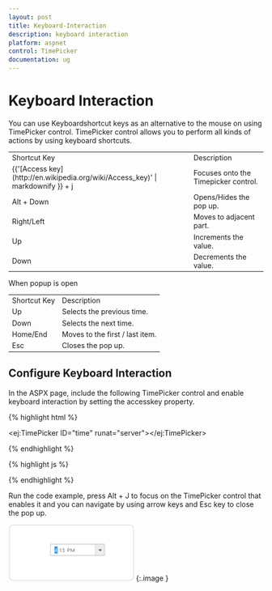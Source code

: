 ```yaml
---
layout: post
title: Keyboard-Interaction
description: keyboard interaction
platform: aspnet
control: TimePicker
documentation: ug
---
```


# Keyboard Interaction

You can use Keyboardshortcut keys as an alternative to the mouse on using TimePicker control. TimePicker control allows you to perform all kinds of actions by using keyboard shortcuts.

<table>
<tr>
<td>
Shortcut Key</td><td>
Description</td></tr>
<tr>
<td>
{{'[Access key](http://en.wikipedia.org/wiki/Access_key)' | markdownify }} + j</td><td>
Focuses onto the Timepicker control.</td></tr>
<tr>
<td>
Alt + Down</td><td>
Opens/Hides the pop up.</td></tr>
<tr>
<td>
Right/Left</td><td>
Moves to adjacent part.</td></tr>
<tr>
<td>
Up</td><td>
Increments the value.</td></tr>
<tr>
<td>
Down</td><td>
Decrements the value.</td></tr>
</table>


When popup is open

<table>
<tr>
<td>
Shortcut Key</td><td>
Description</td></tr>
<tr>
<td>
Up</td><td>
Selects the previous time. </td></tr>
<tr>
<td>
Down </td><td>
Selects the next time.</td></tr>
<tr>
<td>
Home/End</td><td>
Moves to the first / last item.</td></tr>
<tr>
<td>
Esc</td><td>
Closes the pop up.</td></tr>
</table>

## Configure Keyboard Interaction

In the ASPX page, include the following TimePicker control and enable keyboard interaction by setting the accesskey property.



{% highlight html %}



<ej:TimePicker ID="time" runat="server"></ej:TimePicker>





{% endhighlight %}



{% highlight js %}

<script type="text/javascript">

$(function () {

      $(document).on("keydown", function (e) {

           if (e.altKey && e.keyCode === 74) { // j- key code.

                 $("#<%= time.ClientID %>").focus();

     }

});

    });

  </script>



{% endhighlight %}



Run the code example, press Alt + J to focus on the TimePicker control that enables it and you can navigate by using arrow keys and Esc key to close the pop up.



![](Keyboard-Interaction_images/Keyboard-Interaction_img1.png) 
{:.image }


